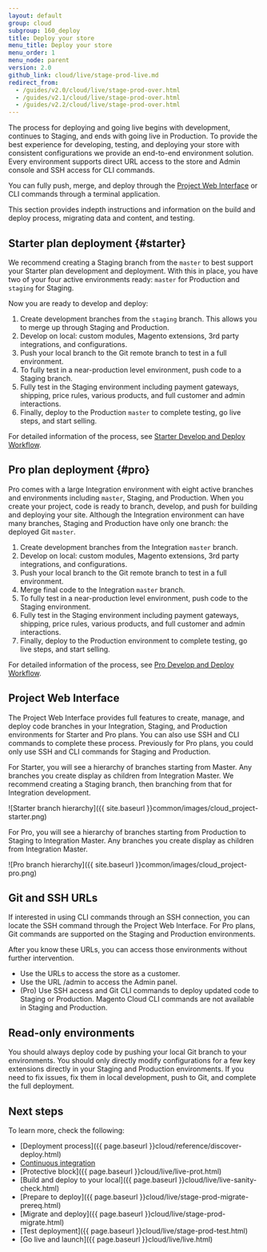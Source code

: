```yaml
---
layout: default
group: cloud
subgroup: 160_deploy
title: Deploy your store
menu_title: Deploy your store
menu_order: 1
menu_node: parent
version: 2.0
github_link: cloud/live/stage-prod-live.md
redirect_from:
  - /guides/v2.0/cloud/live/stage-prod-over.html
  - /guides/v2.1/cloud/live/stage-prod-over.html
  - /guides/v2.2/cloud/live/stage-prod-over.html
---
```


The process for deploying and going live begins with development, continues to Staging, and ends with going live in Production. To provide the best experience for developing, testing, and deploying your store with consistent configurations we provide an end-to-end environment solution. Every environment supports direct URL access to the store and Admin console and SSH access for CLI commands.

You can fully push, merge, and deploy through the [Project Web Interface]({{page.baseurl}}cloud/project/project-webint-branch.html) or CLI commands through a terminal application.

This section provides indepth instructions and information on the build and deploy process, migrating data and content, and testing.

## Starter plan deployment {#starter}

We recommend creating a Staging branch from the `master` to best support your Starter plan development and deployment. With this in place, you have two of your four active environments ready: `master` for Production and `staging` for Staging.

Now you are ready to develop and deploy:

1. Create development branches from the `staging` branch. This allows you to merge up through Staging and Production.
2. Develop on local: custom modules, Magento extensions, 3rd party integrations, and configurations.
3. Push your local branch to the Git remote branch to test in a full environment.
4. To fully test in a near-production level environment, push code to a Staging branch.
5. Fully test in the Staging environment including payment gateways, shipping, price rules, various products, and full customer and admin interactions.
6. Finally, deploy to the Production `master` to complete testing, go live steps, and start selling.

For detailed information of the process, see [Starter Develop and Deploy Workflow]({{page.baseurl}}cloud/basic-information/starter-develop-deploy-workflow.html).

## Pro plan deployment {#pro}

Pro comes with a large Integration environment with eight active branches and environments including `master`, Staging, and Production. When you create your project, code is ready to branch, develop, and push for building and deploying your site. Although the Integration environment can have many branches, Staging and Production have only one branch: the deployed Git `master`.

1. Create development branches from the Integration `master` branch.
2. Develop on local: custom modules, Magento extensions, 3rd party integrations, and configurations.
3. Push your local branch to the Git remote branch to test in a full environment.
4. Merge final code to the Integration `master` branch.
5. To fully test in a near-production level environment, push code to the Staging environment.
6. Fully test in the Staging environment including payment gateways, shipping, price rules, various products, and full customer and admin interactions.
7. Finally, deploy to the Production environment to complete testing, go live steps, and start selling.

For detailed information of the process, see [Pro Develop and Deploy Workflow]({{page.baseurl}}cloud/welcome/discover-workflow.html).

## Project Web Interface
The Project Web Interface provides full features to create, manage, and deploy code branches in your Integration, Staging, and Production environments for Starter and Pro plans. You can also use SSH and CLI commands to complete these process. Previously for Pro plans, you could only use SSH and CLI commands for Staging and Production.

For Starter, you will see a hierarchy of branches starting from Master. Any branches you create display as children from Integration Master. We recommend creating a Staging branch, then branching from that for Integration development.

![Starter branch hierarchy]({{ site.baseurl }}common/images/cloud_project-starter.png)

For Pro, you will see a hierarchy of branches starting from Production to Staging to Integration Master. Any branches you create display as children from Integration Master.

![Pro branch hierarchy]({{ site.baseurl }}common/images/cloud_project-pro.png)

## Git and SSH URLs
If interested in using CLI commands through an SSH connection, you can locate the SSH command through the Project Web Interface. For Pro plans, Git commands are supported on the Staging and Production environments.

After you know these URLs, you can access those environments without further intervention.

* Use the URLs to access the store as a customer.
* Use the URL /admin to access the Admin panel.
* (Pro) Use SSH access and Git CLI commands to deploy updated code to Staging or Production. Magento Cloud CLI commands are not available in Staging and Production.

## Read-only environments
You should always deploy code by pushing your local Git branch to your environments. You should only directly modify configurations for a few key extensions directly in your Staging and Production environments. If you need to fix issues, fix them in local development, push to Git, and complete the full deployment.

## Next steps
To learn more, check the following:

* [Deployment process]({{ page.baseurl }}cloud/reference/discover-deploy.html)
* [Continuous integration]({{page.baseurl}}cloud/deploy/continuous-deployment.html)
* [Protective block]({{ page.baseurl }}cloud/live/live-prot.html)
*	[Build and deploy to your local]({{ page.baseurl }}cloud/live/live-sanity-check.html)
*	[Prepare to deploy]({{ page.baseurl }}cloud/live/stage-prod-migrate-prereq.html)
*	[Migrate and deploy]({{ page.baseurl }}cloud/live/stage-prod-migrate.html)
*	[Test deployment]({{ page.baseurl }}cloud/live/stage-prod-test.html)
* [Go live and launch]({{ page.baseurl }}cloud/live/live.html)
